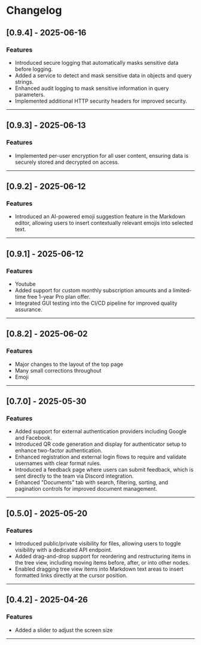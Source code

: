 # Changelog

## [0.9.4] - 2025-06-16

### Features
- Introduced secure logging that automatically masks sensitive data before logging.
- Added a service to detect and mask sensitive data in objects and query strings.
- Enhanced audit logging to mask sensitive information in query parameters.
- Implemented additional HTTP security headers for improved security.

---

## [0.9.3] - 2025-06-13

### Features
- Implemented per-user encryption for all user content, ensuring data is securely stored and decrypted on access.

---

## [0.9.2] - 2025-06-12

### Features
- Introduced an AI-powered emoji suggestion feature in the Markdown editor, allowing users to insert contextually relevant emojis into selected text.

---

## [0.9.1] - 2025-06-12

### Features
- Youtube
- Added support for custom monthly subscription amounts and a limited-time free 1-year Pro plan offer.
- Integrated GUI testing into the CI/CD pipeline for improved quality assurance.

---

## [0.8.2] - 2025-06-02

### Features
- Major changes to the layout of the top page
- Many small corrections throughout
- Emoji

---

## [0.7.0] - 2025-05-30

### Features
- Added support for external authentication providers including Google and Facebook.
- Introduced QR code generation and display for authenticator setup to enhance two-factor authentication.
- Enhanced registration and external login flows to require and validate usernames with clear format rules.
- Introduced a feedback page where users can submit feedback, which is sent directly to the team via Discord integration.
- Enhanced "Documents" tab with search, filtering, sorting, and pagination controls for improved document management.

---

## [0.5.0] - 2025-05-20

### Features
- Introduced public/private visibility for files, allowing users to toggle visibility with a dedicated API endpoint.
- Added drag-and-drop support for reordering and restructuring items in the tree view, including moving items before, after, or into other nodes.
- Enabled dragging tree view items into Markdown text areas to insert formatted links directly at the cursor position.

---

## [0.4.2] - 2025-04-26

### Features
- Added a slider to adjust the screen size

---
